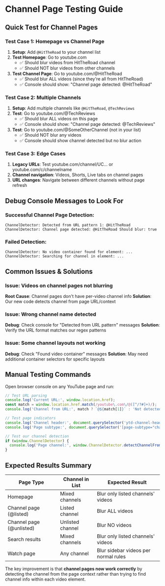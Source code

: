 # Channel Page Testing Guide

## Quick Test for Channel Pages

### Test Case 1: Homepage vs Channel Page
1. **Setup**: Add `@HitTheRoad` to your channel list
2. **Test Homepage**: Go to youtube.com 
   - ✅ Should blur videos from HitTheRoad channel
   - ✅ Should NOT blur videos from other channels
3. **Test Channel Page**: Go to youtube.com/@HitTheRoad
   - ✅ Should blur ALL videos (since they're all from HitTheRoad)
   - ✅ Console should show: "Channel page detected: @HitTheRoad"

### Test Case 2: Multiple Channels
1. **Setup**: Add multiple channels like `@HitTheRoad`, `@TechReviews` 
2. **Test**: Go to youtube.com/@TechReviews
   - ✅ Should blur ALL videos on this page
   - ✅ Console should show: "Channel page detected: @TechReviews"
3. **Test**: Go to youtube.com/@SomeOtherChannel (not in your list)
   - ✅ Should NOT blur any videos
   - ✅ Console should show channel detected but no blur action

### Test Case 3: Edge Cases
1. **Legacy URLs**: Test youtube.com/channel/UC... or youtube.com/c/channelname
2. **Channel navigation**: Videos, Shorts, Live tabs on channel pages
3. **URL changes**: Navigate between different channels without page refresh

## Debug Console Messages to Look For

### Successful Channel Page Detection:
```
ChannelDetector: Detected from URL pattern 1: @HitTheRoad
ChannelDetector: Channel page detected: @HitTheRoad Should blur: true
```

### Failed Detection:
```
ChannelDetector: No video container found for element: ...
ChannelDetector: Searching for channel in element: ...
```

## Common Issues & Solutions

### Issue: Videos on channel pages not blurring
**Root Cause**: Channel pages don't have per-video channel info
**Solution**: Our new code detects channel from page URL/context

### Issue: Wrong channel name detected
**Debug**: Check console for "Detected from URL pattern" messages
**Solution**: Verify the URL format matches our regex patterns

### Issue: Some channel layouts not working
**Debug**: Check "Found video container" messages
**Solution**: May need additional container selectors for specific layouts

## Manual Testing Commands

Open browser console on any YouTube page and run:

```javascript
// Test URL parsing
console.log('Current URL:', window.location.href);
const match = window.location.href.match(/youtube\.com\/@([^/?#]+)/);
console.log('Channel from URL:', match ? `@${match[1]}` : 'Not detected');

// Test page indicators
console.log('Channel header:', document.querySelector('ytd-channel-header-renderer'));
console.log('Page subtype:', document.querySelector('[page-subtype="channel"]'));

// Test our channel detection
if (window.ChannelDetector) {
  console.log('Page channel:', window.ChannelDetector.detectChannelFromPageContext());
}
```

## Expected Results Summary

| Page Type | Channel in List | Expected Result |
|-----------|----------------|----------------|
| Homepage | Mixed channels | Blur only listed channels' videos |
| Channel page (@listed) | Listed channel | Blur ALL videos |
| Channel page (@unlisted) | Unlisted channel | Blur NO videos |
| Search results | Mixed channels | Blur only listed channels' videos |
| Watch page | Any channel | Blur sidebar videos per normal rules |

The key improvement is that **channel pages now work correctly** by detecting the channel from the page context rather than trying to find channel info within each video element.
